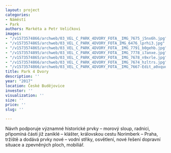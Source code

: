 ```yaml
---
layout: project
categories:
- Náměstí
- Park
authors: Markéta a Petr Veličkovi
images:
- "/v1573574866/archweb/03_VEL_C_PARK_4DVORY_FOTA__IMG_7675_j5nx6h.jpg"
- "/v1573574865/archweb/03_VEL_C_PARK_4DVORY_FOTA_IMG_6476_lprhi3.jpg"
- "/v1573574865/archweb/03_VEL_C_PARK_4DVORY_FOTA__IMG_7791_b0gehb.jpg"
- "/v1573574895/archweb/03_VEL_C_PARK_4DVORY_FOTA__IMG_7778_i7anxe.jpg"
- "/v1573574865/archweb/03_VEL_C_PARK_4DVORY_FOTA__IMG_7678_n9xrle.jpg"
- "/v1573574866/archweb/03_VEL_C_PARK_4DVORY_FOTA__IMG_7674_hzltrs.jpg"
- "/v1573574866/archweb/03_VEL_C_PARK_4DVORY_FOTA__IMG_7667-Edit_a0xquo.jpg"
title: Park 4 Dvory
description: ''
year: "2017"
location: České Budějovice
investor: ''
visualization: ''
size: ''
price: ''
slug: ''

---
```

Návrh podporuje významné historické prvky – morový sloup, radnici, připomíná části již zaniklé – klášter, královskou cestu Norimberk – Praha, tržiště a dodává prvky nové – vodní střiky, osvětlení, nové řešení dopravní situace a zpevněných ploch, mobiliář.